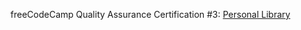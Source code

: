 freeCodeCamp Quality Assurance Certification #3: [Personal Library](https://www.freecodecamp.org/learn/quality-assurance/quality-assurance-projects/personal-library)


